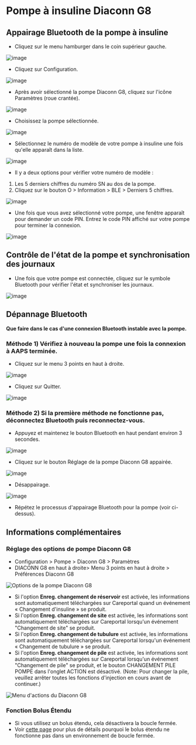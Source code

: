 # Pompe à insuline Diaconn G8

## Appairage Bluetooth de la pompe à insuline

- Cliquez sur le menu hamburger dans le coin supérieur gauche.

![image](../images/DiaconnG8/DiaconnG8_01.jpg)

- Cliquez sur Configuration.

![image](../images/DiaconnG8/DiaconnG8_02.jpg)

- Après avoir sélectionné la pompe Diaconn G8, cliquez sur l'icône Paramètres (roue crantée).

![image](../images/DiaconnG8/DiaconnG8_03.jpg)

- Choisissez la pompe sélectionnée.

![image](../images/DiaconnG8/DiaconnG8_04.jpg)

- Sélectionnez le numéro de modèle de votre pompe à insuline une fois qu'elle apparaît dans la liste.

![image](../images/DiaconnG8/DiaconnG8_05.jpg)

- Il y a deux options pour vérifier votre numéro de modèle :

1. Les 5 derniers chiffres du numéro SN au dos de la pompe.
2. Cliquez sur le bouton O > Information > BLE > Derniers 5 chiffres.

![image](../images/DiaconnG8/DiaconnG8_06.jpg)

- Une fois que vous avez sélectionné votre pompe, une fenêtre apparaît pour demander un code PIN. Entrez le code PIN affiché sur votre pompe pour terminer la connexion.

 ![image](../images/DiaconnG8/DiaconnG8_07.jpg)

## Contrôle de l'état de la pompe et synchronisation des journaux

- Une fois que votre pompe est connectée, cliquez sur le symbole Bluetooth pour vérifier l'état et synchroniser les journaux.

![image](../images/DiaconnG8/DiaconnG8_08.jpg)

## Dépannage Bluetooth

**Que faire dans le cas d'une connexion Bluetooth instable avec la pompe.**

### Méthode 1) Vérifiez à nouveau la pompe une fois la connexion à AAPS terminée.

- Cliquez sur le menu 3 points en haut à droite.

![image](../images/DiaconnG8/DiaconnG8_09.jpg)

- Cliquez sur Quitter.

![image](../images/DiaconnG8/DiaconnG8_10.jpg)

### Méthode 2) Si la première méthode ne fonctionne pas, déconnectez Bluetooth puis reconnectez-vous.

- Appuyez et maintenez le bouton Bluetooth en haut pendant environ 3 secondes.

![image](../images/DiaconnG8/DiaconnG8_11.jpg)

- Cliquez sur le bouton Réglage de la pompe Diaconn G8 appairée.

![image](../images/DiaconnG8/DiaconnG8_12.jpg)

- Désappairage.

![image](../images/DiaconnG8/DiaconnG8_13.jpg)

- Répétez le processus d'appairage Bluetooth pour la pompe (voir ci-dessus).

## Informations complémentaires

### Réglage des options de pompe Diaconn G8

- Configuration > Pompe > Diaconn G8 > Paramètres
- DIACONN G8 en haut à droite> Menu 3 points en haut à droite > Préférences Diaconn G8

![Options de la pompe Diaconn G8](../images/DiaconnG8/DiaconnG8_14.jpg)

- Si l'option **Enreg. changement de réservoir** est activée, les informations sont automatiquement téléchargées sur Careportal quand un événement « Changement d'insuline » se produit.
- Si l'option **Enreg. changement de site** est activée, les informations sont automatiquement téléchargées sur Careportal lorsqu'un événement "Changement de site" se produit.
- Si l'option **Enreg. changement de tubulure** est activée, les informations sont automatiquement téléchargées sur Careportal lorsqu'un événement « Changement de tubulure » se produit.
- Si l'option **Enreg. changement de pile** est activée, les informations sont automatiquement téléchargées sur Careportal lorsqu'un événement "Changement de pile" se produit, et le bouton CHANGEMENT PILE POMPE dans l'onglet ACTION est désactivé. (Note: Pour changer la pile, veuillez arrêter toutes les fonctions d'injection en cours avant de continuer.)

![Menu d'actions du Diaconn G8](../images/DiaconnG8/DiaconnG8_15.jpg)

### Fonction Bolus Étendu

- Si vous utilisez un bolus étendu, cela désactivera la boucle fermée.
- Voir [cette page](Extended-Carbs-why-extended-boluses-won-t-work-in-a-closed-loop-environment) pour plus de détails pourquoi le bolus étendu ne fonctionne pas dans un environnement de boucle fermée.
